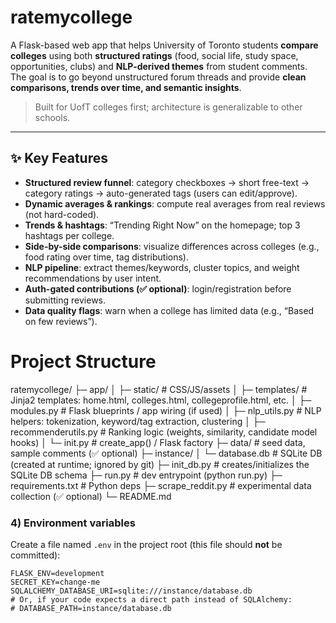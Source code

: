# ratemycollege
A Flask-based web app that helps University of Toronto students **compare colleges** using both **structured ratings** (food, social life, study space, opportunities, clubs) and **NLP-derived themes** from student comments. The goal is to go beyond unstructured forum threads and provide **clean comparisons, trends over time, and semantic insights**.

> Built for UofT colleges first; architecture is generalizable to other schools.

---

## ✨ Key Features

- **Structured review funnel**: category checkboxes → short free-text → category ratings → auto-generated tags (users can edit/approve).
- **Dynamic averages & rankings**: compute real averages from real reviews (not hard-coded).
- **Trends & hashtags**: “Trending Right Now” on the homepage; top 3 hashtags per college.
- **Side-by-side comparisons**: visualize differences across colleges (e.g., food rating over time, tag distributions).
- **NLP pipeline**: extract themes/keywords, cluster topics, and weight recommendations by user intent.
- **Auth-gated contributions (✅ optional)**: login/registration before submitting reviews.
- **Data quality flags**: warn when a college has limited data (e.g., “Based on few reviews”).

# Project Structure
ratemycollege/
├─ app/
│ ├─ static/ # CSS/JS/assets
│ ├─ templates/ # Jinja2 templates: home.html, colleges.html, collegeprofile.html, etc.
│ ├─ modules.py # Flask blueprints / app wiring (if used)
│ ├─ nlp_utils.py # NLP helpers: tokenization, keyword/tag extraction, clustering
│ ├─ recommenderutils.py # Ranking logic (weights, similarity, candidate model hooks)
│ └─ init.py # create_app() / Flask factory
├─ data/ # seed data, sample comments (✅ optional)
├─ instance/
│ └─ database.db # SQLite DB (created at runtime; ignored by git)
├─ init_db.py # creates/initializes the SQLite DB schema
├─ run.py # dev entrypoint (python run.py)
├─ requirements.txt # Python deps
├─ scrape_reddit.py # experimental data collection (✅ optional)
└─ README.md

### 4) Environment variables

Create a file named `.env` in the project root (this file should **not** be committed):

```dotenv
FLASK_ENV=development
SECRET_KEY=change-me
SQLALCHEMY_DATABASE_URI=sqlite:///instance/database.db
# Or, if your code expects a direct path instead of SQLAlchemy:
# DATABASE_PATH=instance/database.db


